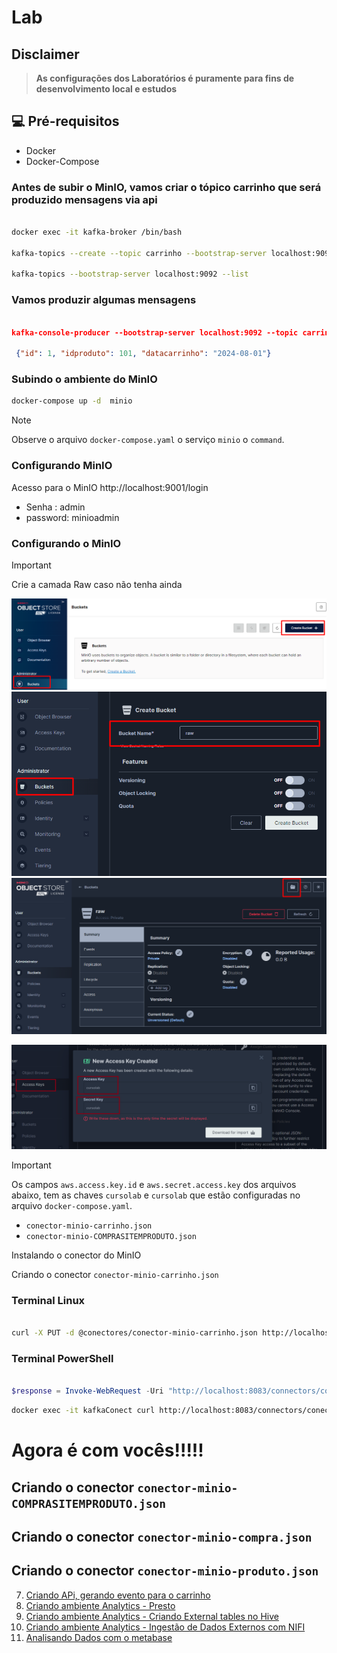 # Lab

## Disclaimer
> **As configurações dos Laboratórios é puramente para fins de desenvolvimento local e estudos**


## 💻 Pré-requisitos
* Docker
* Docker-Compose



### Antes de subir o MinIO, vamos criar o tópico carrinho que será produzido mensagens via api
```bash

docker exec -it kafka-broker /bin/bash

kafka-topics --create --topic carrinho --bootstrap-server localhost:9092 --partitions 1 --replication-factor 1 

kafka-topics --bootstrap-server localhost:9092 --list 
```

### Vamos produzir algumas mensagens

```json

kafka-console-producer --bootstrap-server localhost:9092 --topic carrinho
	
 {"id": 1, "idproduto": 101, "datacarrinho": "2024-08-01"}

```

### Subindo o ambiente do MinIO

```bash
docker-compose up -d  minio
```

> [!Note]
> Observe o arquivo `docker-compose.yaml` o serviço `minio` o `command`.



### Configurando MinIO


Acesso para o MinIO http://localhost:9001/login

* Senha : admin
* password: minioadmin



### Configurando o MinIO

> [!IMPORTANT]
> Crie a camada Raw caso não tenha ainda


![MinIO](../content/minio-04.png)
![MinIO](../content/minio-05.png)
![MinIO](../content/minio-06.png)


![MinIO](../content/minio-07.png)

> [!IMPORTANT]
> Os campos `aws.access.key.id` e `aws.secret.access.key` dos arquivos abaixo,  tem as chaves `cursolab` e `cursolab` que estão configuradas no arquivo `docker-compose.yaml`.

 * `conector-minio-carrinho.json`
 * `conector-minio-COMPRASITEMPRODUTO.json `

Instalando o conector do MinIO

Criando o conector `conector-minio-carrinho.json`

### Terminal Linux

```bash

curl -X PUT -d @conectores/conector-minio-carrinho.json http://localhost:8083/connectors/conector-minio-carrinho/config -H 'Content-Type: application/json' -H 'Accept: application/json'
```

### Terminal PowerShell
```powershell

$response = Invoke-WebRequest -Uri "http://localhost:8083/connectors/conector-minio-carrinho/config" -Method Put -Body (Get-Content -Path "conectores/conector-minio-carrinho.json" -Raw) -ContentType "application/json"; $response.Content

```

```bash
docker exec -it kafkaConect curl http://localhost:8083/connectors/conector-minio-carrinho/status
```

# Agora é com vocês!!!!!

## Criando o conector `conector-minio-COMPRASITEMPRODUTO.json`
## Criando o conector `conector-minio-compra.json`
## Criando o conector `conector-minio-produto.json`



7. [Criando APi, gerando evento para o carrinho ](../api/README.md)
8. [Criando ambiente Analytics - Presto ](../presto/README.md)
9. [Criando ambiente Analytics - Criando External tables no Hive](../hive/README.md)
10. [Criando ambiente Analytics - Ingestão de Dados Externos com NIFI](../nifi/README.md)
11. [Analisando Dados com o metabase](../metabase/README.md)